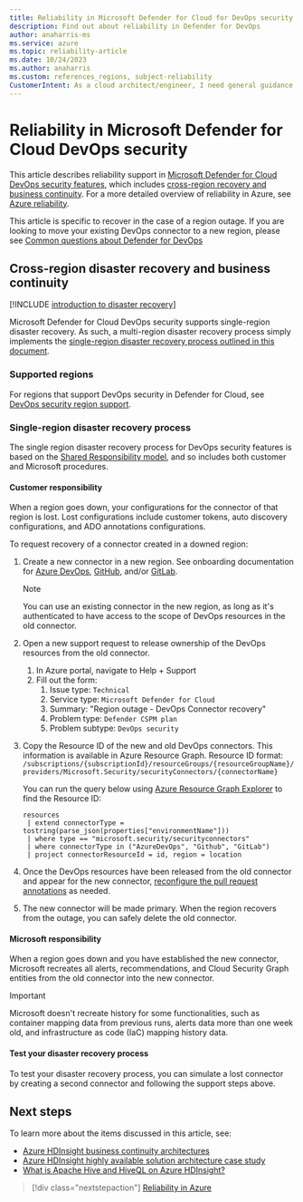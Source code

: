 ```yaml
---
title: Reliability in Microsoft Defender for Cloud for DevOps security
description: Find out about reliability in Defender for DevOps
author: anaharris-ms
ms.service: azure
ms.topic: reliability-article
ms.date: 10/24/2023
ms.author: anaharris
ms.custom: references_regions, subject-reliability
CustomerIntent: As a cloud architect/engineer, I need general guidance reliability in Defender for DevOps
---
```


# Reliability in Microsoft Defender for Cloud DevOps security

This article describes reliability support in [Microsoft Defender for Cloud DevOps security features](/azure/defender-for-cloud/defender-for-devops-introduction), which includes [cross-region recovery and business continuity](#cross-region-disaster-recovery-and-business-continuity). For a more detailed overview of reliability in Azure, see [Azure reliability](/azure/architecture/framework/resiliency/overview).

This article is specific to recover in the case of a region outage.  If you are looking to move your existing DevOps connector to a new region, please see [Common questions about Defender for DevOps](/azure/defender-for-cloud/faq-defender-for-devops#can-i-migrate-the-connector-to-a-different-region-)


## Cross-region disaster recovery and business continuity

[!INCLUDE [introduction to disaster recovery](includes/reliability-disaster-recovery-description-include.md)]

Microsoft Defender for Cloud DevOps security supports single-region disaster recovery. As such, a multi-region disaster recovery process simply implements the [single-region disaster recovery process outlined in this document](#single-region-disaster-recovery-process). 


### Supported regions

For regions that support DevOps security in Defender for Cloud, see [DevOps security region support](/azure/defender-for-cloud/devops-support#cloud-and-region-support).  


### Single-region disaster recovery process

The single region disaster recovery process for DevOps security features is based on the [Shared Responsibility model](/azure/security/fundamentals/shared-responsibility), and so includes both customer and Microsoft procedures.

#### Customer responsibility

When a region goes down, your configurations for the connector of that region is lost. Lost configurations include customer tokens, auto discovery configurations, and ADO annotations configurations.  

To request recovery of a connector created in a downed region:

1. Create a new connector in a new region. See onboarding documentation for [Azure DevOps](/azure/defender-for-cloud/quickstart-onboard-devops), [GitHub](/azure/defender-for-cloud/quickstart-onboard-github), and/or [GitLab](/azure/defender-for-cloud/quickstart-onboard-gitlab).
    >[!NOTE]
    >You can use an existing connector in the new region, as long as it's authenticated to have access to the scope of DevOps resources in the old connector.

1. Open a new support request to release ownership of the DevOps resources from the old connector.
    1.  In Azure portal, navigate to Help + Support
    1.  Fill out the form:
        1.  Issue type: `Technical`
        1.  Service type: `Microsoft Defender for Cloud`
        1.  Summary: "Region outage - DevOps Connector recovery"
        1.  Problem type: `Defender CSPM plan`
        1.  Problem subtype: `DevOps security`

1. Copy the Resource ID of the new and old DevOps connectors. This information is available in Azure Resource Graph.  Resource ID format: `/subscriptions/{subscriptionId}/resourceGroups/{resourceGroupName}/providers/Microsoft.Security/securityConnectors/{connectorName}`

   You can run the query below using [Azure Resource Graph Explorer](/azure/governance/resource-graph/first-query-portal) to find the Resource ID:
   ```
   resources
    | extend connectorType = tostring(parse_json(properties["environmentName"]))
    | where type == "microsoft.security/securityconnectors"
    | where connectorType in ("AzureDevOps", "Github", "GitLab")
    | project connectorResourceId = id, region = location

1. Once the DevOps resources have been released from the old connector and appear for the new connector, [reconfigure the pull request annotations](/azure/defender-for-cloud/enable-pull-request-annotations) as needed.

1. The new connector will be made primary. When the region recovers from the outage, you can safely delete the old connector.  



#### Microsoft responsibility

When a region goes down and you have established the new connector, Microsoft recreates all alerts, recommendations, and Cloud Security Graph entities from the old connector into the new connector.

>[!IMPORTANT]
> Microsoft doesn't recreate history for some functionalities, such as container mapping data from previous runs, alerts data more than one week old, and infrastructure as code (IaC) mapping history data.


#### Test your disaster recovery process

To test your disaster recovery process, you can simulate a lost connector by creating a second connector and following the support steps above.

## Next steps

To learn more about the items discussed in this article, see:

* [Azure HDInsight business continuity architectures](../hdinsight/hdinsight-business-continuity-architecture.md)
* [Azure HDInsight highly available solution architecture case study](../hdinsight/hdinsight-high-availability-case-study.md)
* [What is Apache Hive and HiveQL on Azure HDInsight?](../hdinsight/hadoop/hdinsight-use-hive.md)

> [!div class="nextstepaction"]
> [Reliability in Azure](availability-zones-overview.md)
